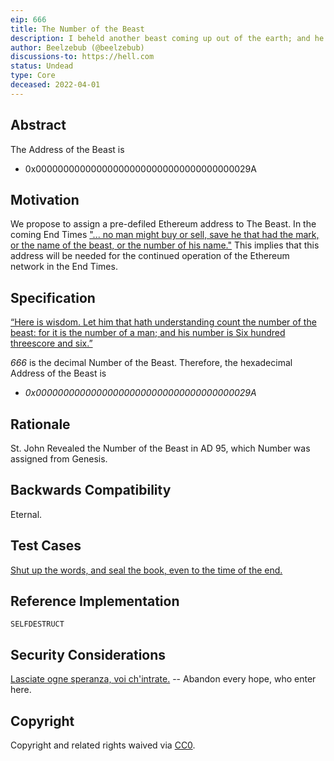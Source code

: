 ```yaml
---
eip: 666
title: The Number of the Beast
description: I beheld another beast coming up out of the earth; and he had two horns like a lamb, and he spake as a dragon.
author: Beelzebub (@beelzebub)
discussions-to: https://hell.com
status: Undead
type: Core
deceased: 2022-04-01
---
```


## Abstract

The Address of the Beast is
* 0x000000000000000000000000000000000000029A

## Motivation

We propose to assign a pre-defiled Ethereum address to The Beast. In the coming End Times ["... no man might buy or sell, save he that had the mark, or the name of the beast, or the number of his name."](https://www.kingjamesbibleonline.org/Revelation-Chapter-13/#17)  This implies that this address will be needed for the continued operation of the Ethereum network in the End Times.

## Specification

[“Here is wisdom. Let him that hath understanding count the number of the beast: for it is the number of a man; and his number is Six hundred threescore and six.”](https://www.kingjamesbibleonline.org/Revelation-Chapter-13/#18)

*666* is the decimal Number of the Beast.  Therefore, the hexadecimal Address of the Beast is
* *0x000000000000000000000000000000000000029A*

## Rationale

St. John Revealed the Number of the Beast in AD 95, which Number was assigned from Genesis.

## Backwards Compatibility

Eternal.

## Test Cases

[Shut up the words, and seal the book, even to the time of the end.](https://www.kingjamesbibleonline.org/Daniel-Chapter-12/#4)

## Reference Implementation

```SELFDESTRUCT```

## Security Considerations

[Lasciate ogne speranza, voi ch'intrate.](http://www.worldofdante.org/comedy/dante/inferno.xml/1.3) -- Abandon every hope, who enter here.

## Copyright
Copyright and related rights waived via [CC0](https://creativecommons.org/publicdomain/zero/1.0/).
